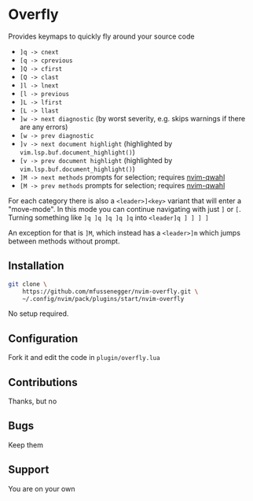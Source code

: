 # Overfly

Provides keymaps to quickly fly around your source code

- `]q -> cnext`
- `[q -> cprevious`
- `]Q -> cfirst`
- `[Q -> clast`
- `]l -> lnext`
- `[l -> previous`
- `]L -> lfirst`
- `[L -> llast`
- `]w -> next diagnostic` (by worst severity, e.g. skips warnings if there are any errors)
- `[w -> prev diagnostic`
- `]v -> next document highlight` (highlighted by `vim.lsp.buf.document_highlight()`)
- `[v -> prev document highlight` (highlighted by `vim.lsp.buf.document_highlight()`)
- `]M -> next methods` prompts for selection; requires [nvim-qwahl][qwahl]
- `[M -> prev methods` prompts for selection; requires [nvim-qwahl][qwahl]

For each category there is also a `<leader>]<key>` variant that will enter a
"move-mode". In this mode you can continue navigating with just `]` or `[`.
Turning something like `]q ]q ]q ]q ]q` into `<leader]q ] ] ] ]`

An exception for that is `]M`, which instead has a `<leader>]m` which jumps
between methods without prompt.

## Installation

```bash
git clone \
    https://github.com/mfussenegger/nvim-overfly.git \
    ~/.config/nvim/pack/plugins/start/nvim-overfly
```

No setup required.

## Configuration

Fork it and edit the code in `plugin/overfly.lua`

## Contributions

Thanks, but no

## Bugs

Keep them

## Support

You are on your own


[qwahl]: https://github.com/mfussenegger/nvim-qwahl
